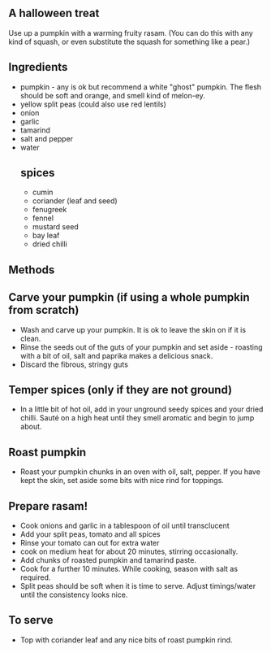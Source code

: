 ## A halloween treat 

Use up a pumpkin with a warming fruity rasam. (You can do this with any kind of squash, or even substitute the squash for something like a pear.)

## Ingredients
 - pumpkin - any is ok but recommend a white "ghost" pumpkin. The flesh should be soft and orange, and smell kind of melon-ey.
 - yellow split peas (could also use red lentils)
 - onion
 - garlic
 - tamarind
 - salt and pepper
 - water
   ## spices
   - cumin
   - coriander (leaf and seed)
   - fenugreek
   - fennel
   - mustard seed
   - bay leaf
   - dried chilli

## Methods

  ## Carve your pumpkin (if using a whole pumpkin from scratch)
  - Wash and carve up your pumpkin. It is ok to leave the skin on if it is clean.
  - Rinse the seeds out of the guts of your pumpkin and set aside - roasting with a bit of oil, salt and paprika makes a delicious snack.
  - Discard the fibrous, stringy guts
   
  ## Temper spices (only if they are not ground)
  - In a little bit of hot oil, add in your unground seedy spices and your dried chilli. Sauté on a high heat until they smell aromatic and begin to jump about.
   
  ## Roast pumpkin
  - Roast your pumpkin chunks in an oven with oil, salt, pepper. If you have kept the skin, set aside some bits with nice rind for toppings.
   
  ## Prepare rasam!
  - Cook onions and garlic in a tablespoon of oil until transclucent
  - Add your split peas, tomato and all spices
  - Rinse your tomato can out for extra water
  - cook on medium heat for about 20 minutes, stirring occasionally.
  - Add chunks of roasted pumpkin and tamarind paste.
  - Cook for a further 10 minutes. While cooking, season with salt as required.
  - Split peas should be soft when it is time to serve. Adjust timings/water until the consistency looks nice.
  
  ## To serve
  - Top with coriander leaf and any nice bits of roast pumpkin rind.
